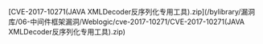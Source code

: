 [CVE-2017-10271(JAVA XMLDecoder反序列化专用工具).zip](/bylibrary/漏洞库/06-中间件框架漏洞/Weblogic/cve-2017-10271/CVE-2017-10271(JAVA XMLDecoder反序列化专用工具).zip)
